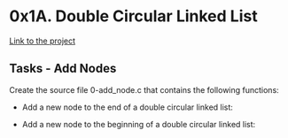 # 0x1A. Double Circular Linked List
[Link to the project](https://intranet.hbtn.io/projects/478)

## Tasks - Add Nodes
Create the source file 0-add_node.c that contains the following functions:

- Add a new node to the end of a double circular linked list:

- Add a new node to the beginning of a double circular linked list:

